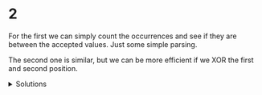# 2

For the first we can simply count the occurrences and see if they are between the accepted values.
Just some simple parsing.

The second one is similar, but we can be more efficient if we XOR the first and second position.

<details>
  <summary>Solutions</summary>
  <ol>
    <li>548</li>
    <li>502</li>
  </ol>
</details>
